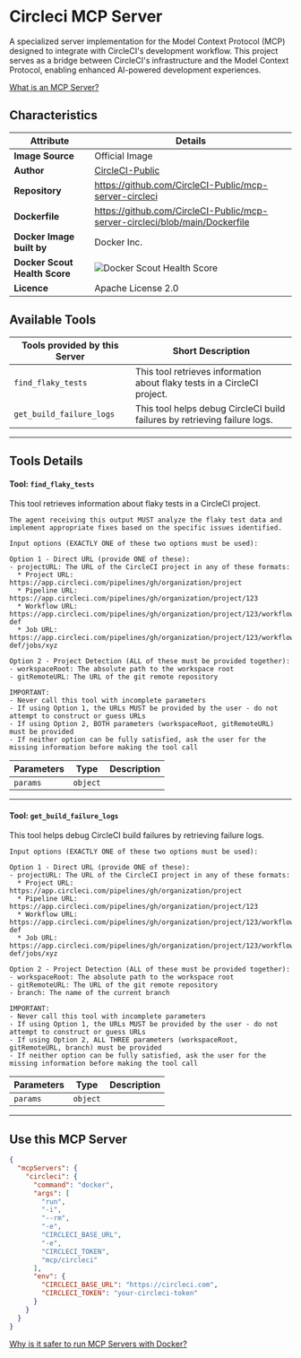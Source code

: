 # Circleci MCP Server

A specialized server implementation for the Model Context Protocol (MCP) designed to integrate with CircleCI's development workflow. This project serves as a bridge between CircleCI's infrastructure and the Model Context Protocol, enabling enhanced AI-powered development experiences.

[What is an MCP Server?](https://www.anthropic.com/news/model-context-protocol)

## Characteristics
Attribute|Details|
|-|-|
**Image Source**|Official Image
|**Author**|[CircleCI-Public](https://github.com/CircleCI-Public)
**Repository**|https://github.com/CircleCI-Public/mcp-server-circleci
**Dockerfile**|https://github.com/CircleCI-Public/mcp-server-circleci/blob/main/Dockerfile
**Docker Image built by**|Docker Inc.
**Docker Scout Health Score**| ![Docker Scout Health Score](https://api.scout.docker.com/v1/policy/insights/org-image-score/badge/mcp/circleci)
**Licence**|Apache License 2.0

## Available Tools
Tools provided by this Server|Short Description
-|-
`find_flaky_tests`|This tool retrieves information about flaky tests in a CircleCI project.|
`get_build_failure_logs`|This tool helps debug CircleCI build failures by retrieving failure logs.|

---
## Tools Details

#### Tool: **`find_flaky_tests`**
This tool retrieves information about flaky tests in a CircleCI project. 

    The agent receiving this output MUST analyze the flaky test data and implement appropriate fixes based on the specific issues identified.

    Input options (EXACTLY ONE of these two options must be used):

    Option 1 - Direct URL (provide ONE of these):
    - projectURL: The URL of the CircleCI project in any of these formats:
      * Project URL: https://app.circleci.com/pipelines/gh/organization/project
      * Pipeline URL: https://app.circleci.com/pipelines/gh/organization/project/123
      * Workflow URL: https://app.circleci.com/pipelines/gh/organization/project/123/workflows/abc-def
      * Job URL: https://app.circleci.com/pipelines/gh/organization/project/123/workflows/abc-def/jobs/xyz

    Option 2 - Project Detection (ALL of these must be provided together):
    - workspaceRoot: The absolute path to the workspace root
    - gitRemoteURL: The URL of the git remote repository

    IMPORTANT:
    - Never call this tool with incomplete parameters
    - If using Option 1, the URLs MUST be provided by the user - do not attempt to construct or guess URLs
    - If using Option 2, BOTH parameters (workspaceRoot, gitRemoteURL) must be provided
    - If neither option can be fully satisfied, ask the user for the missing information before making the tool call
Parameters|Type|Description
-|-|-
`params`|`object`|

---
#### Tool: **`get_build_failure_logs`**
This tool helps debug CircleCI build failures by retrieving failure logs.

    Input options (EXACTLY ONE of these two options must be used):

    Option 1 - Direct URL (provide ONE of these):
    - projectURL: The URL of the CircleCI project in any of these formats:
      * Project URL: https://app.circleci.com/pipelines/gh/organization/project
      * Pipeline URL: https://app.circleci.com/pipelines/gh/organization/project/123
      * Workflow URL: https://app.circleci.com/pipelines/gh/organization/project/123/workflows/abc-def
      * Job URL: https://app.circleci.com/pipelines/gh/organization/project/123/workflows/abc-def/jobs/xyz

    Option 2 - Project Detection (ALL of these must be provided together):
    - workspaceRoot: The absolute path to the workspace root
    - gitRemoteURL: The URL of the git remote repository
    - branch: The name of the current branch

    IMPORTANT:
    - Never call this tool with incomplete parameters
    - If using Option 1, the URLs MUST be provided by the user - do not attempt to construct or guess URLs
    - If using Option 2, ALL THREE parameters (workspaceRoot, gitRemoteURL, branch) must be provided
    - If neither option can be fully satisfied, ask the user for the missing information before making the tool call
Parameters|Type|Description
-|-|-
`params`|`object`|

---
## Use this MCP Server

```json
{
  "mcpServers": {
    "circleci": {
      "command": "docker",
      "args": [
        "run",
        "-i",
        "--rm",
        "-e",
        "CIRCLECI_BASE_URL",
        "-e",
        "CIRCLECI_TOKEN",
        "mcp/circleci"
      ],
      "env": {
        "CIRCLECI_BASE_URL": "https://circleci.com",
        "CIRCLECI_TOKEN": "your-circleci-token"
      }
    }
  }
}
```

[Why is it safer to run MCP Servers with Docker?](https://www.docker.com/blog/the-model-context-protocol-simplifying-building-ai-apps-with-anthropic-claude-desktop-and-docker/)
